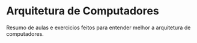 # Arquitetura de Computadores

Resumo de aulas e exercicios feitos para entender melhor a arquitetura de computadores.
